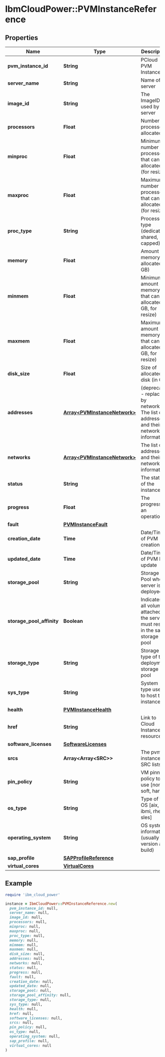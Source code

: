 # IbmCloudPower::PVMInstanceReference

## Properties

| Name | Type | Description | Notes |
| ---- | ---- | ----------- | ----- |
| **pvm_instance_id** | **String** | PCloud PVM Instance ID |  |
| **server_name** | **String** | Name of the server |  |
| **image_id** | **String** | The ImageID used by the server |  |
| **processors** | **Float** | Number of processors allocated |  |
| **minproc** | **Float** | Minimum number of processors that can be allocated (for resize) | [optional] |
| **maxproc** | **Float** | Maximum number of processors that can be allocated (for resize) | [optional] |
| **proc_type** | **String** | Processor type (dedicated, shared, capped) | [default to &#39;dedicated&#39;] |
| **memory** | **Float** | Amount of memory allocated (in GB) |  |
| **minmem** | **Float** | Minimum amount of memory that can be allocated (in GB, for resize) | [optional] |
| **maxmem** | **Float** | Maximum amount of memory that can be allocated (in GB, for resize) | [optional] |
| **disk_size** | **Float** | Size of allocated disk (in GB) |  |
| **addresses** | [**Array&lt;PVMInstanceNetwork&gt;**](PVMInstanceNetwork.md) | (deprecated - replaced by networks) The list of addresses and their network information | [optional] |
| **networks** | [**Array&lt;PVMInstanceNetwork&gt;**](PVMInstanceNetwork.md) | The list of addresses and their network information | [optional] |
| **status** | **String** | The status of the instance |  |
| **progress** | **Float** | The progress of an operation | [optional] |
| **fault** | [**PVMInstanceFault**](PVMInstanceFault.md) |  | [optional] |
| **creation_date** | **Time** | Date/Time of PVM creation | [optional] |
| **updated_date** | **Time** | Date/Time of PVM last update | [optional] |
| **storage_pool** | **String** | Storage Pool where server is deployed | [optional] |
| **storage_pool_affinity** | **Boolean** | Indicates if all volumes attached to the server must reside in the same storage pool | [optional][default to true] |
| **storage_type** | **String** | Storage type of the deployment storage pool | [optional] |
| **sys_type** | **String** | System type used to host the instance | [optional] |
| **health** | [**PVMInstanceHealth**](PVMInstanceHealth.md) |  | [optional] |
| **href** | **String** | Link to Cloud Instance resource |  |
| **software_licenses** | [**SoftwareLicenses**](SoftwareLicenses.md) |  | [optional] |
| **srcs** | **Array&lt;Array&lt;SRC&gt;&gt;** | The pvm instance SRC lists | [optional] |
| **pin_policy** | **String** | VM pinning policy to use [none, soft, hard] | [optional] |
| **os_type** | **String** | Type of the OS [aix, ibmi, rhel, sles] |  |
| **operating_system** | **String** | OS system information (usually version and build) | [optional] |
| **sap_profile** | [**SAPProfileReference**](SAPProfileReference.md) |  | [optional] |
| **virtual_cores** | [**VirtualCores**](VirtualCores.md) |  | [optional] |

## Example

```ruby
require 'ibm_cloud_power'

instance = IbmCloudPower::PVMInstanceReference.new(
  pvm_instance_id: null,
  server_name: null,
  image_id: null,
  processors: null,
  minproc: null,
  maxproc: null,
  proc_type: null,
  memory: null,
  minmem: null,
  maxmem: null,
  disk_size: null,
  addresses: null,
  networks: null,
  status: null,
  progress: null,
  fault: null,
  creation_date: null,
  updated_date: null,
  storage_pool: null,
  storage_pool_affinity: null,
  storage_type: null,
  sys_type: null,
  health: null,
  href: null,
  software_licenses: null,
  srcs: null,
  pin_policy: null,
  os_type: null,
  operating_system: null,
  sap_profile: null,
  virtual_cores: null
)
```

